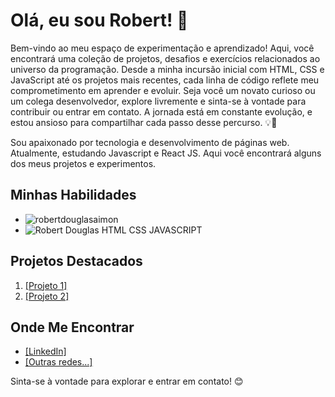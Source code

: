 # Olá, eu sou Robert! 👋
Bem-vindo ao meu espaço de experimentação e aprendizado! Aqui, você encontrará uma coleção de projetos, desafios e exercícios relacionados ao universo da programação. Desde a minha incursão inicial com HTML, CSS e JavaScript até os projetos mais recentes, cada linha de código reflete meu comprometimento em aprender e evoluir.  Seja você um novato curioso ou um colega desenvolvedor, explore livremente e sinta-se à vontade para contribuir ou entrar em contato. A jornada está em constante evolução, e estou ansioso para compartilhar cada passo desse percurso. 💡🚀

Sou apaixonado por tecnologia e desenvolvimento de páginas web. Atualmente, estudando Javascript e React JS. Aqui você encontrará alguns dos meus projetos e experimentos.

## Minhas Habilidades
- ![robertdouglasaimon](https://github-readme-stats.vercel.app/api?username=robertdouglasaimon&show_icons=true)
- ![Robert Douglas HTML CSS JAVASCRIPT](https://github-readme-stats.vercel.app/api/top-langs/?username=robertdouglasaimon)

## Projetos Destacados
1. <a href="https://robertdouglasaimon.github.io/PROJETO-BLOG-PESSOAL/">[Projeto 1]</a>
2. <a href="https://robertdouglasaimon.github.io/PROJETO-PRIMEIRO-SITE/">[Projeto 2]</a>

## Onde Me Encontrar
- <a href="https://www.linkedin.com/in/robertdouglas2000/">[LinkedIn]</a>
- <a href="https://www.instagram.com/rd_ciclo/">[Outras redes...]</a>

Sinta-se à vontade para explorar e entrar em contato! 😊
